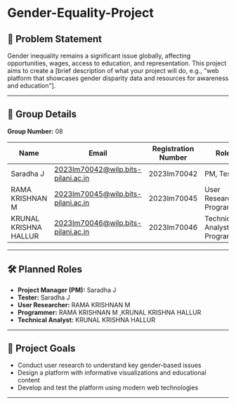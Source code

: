 # Gender-Equality-Project

## 🌟 Problem Statement
Gender inequality remains a significant issue globally, affecting opportunities, wages, access to education, and representation. This project aims to create a [brief description of what your project will do, e.g., "web platform that showcases gender disparity data and resources for awareness and education"].

---

## 👥 Group Details

**Group Number:** 08

| Name         | Email                   | Registration Number | Roles                              |
|--------------|-------------------------|---------------------|-------------------------------------|
| Saradha J            | 2023lm70042@wilp.bits-pilani.ac.in| 2023lm70042      | PM, Tester                         |
| RAMA KRISHNAN M      | 2023lm70045@wilp.bits-pilani.ac.in| 2023lm70045      | User Researcher, Programmer        |
| KRUNAL KRISHNA HALLUR| 2023lm70046@wilp.bits-pilani.ac.in| 2023lm70046      | Technical Analyst, Programmer      |


---

## 🛠️ Planned Roles

- **Project Manager (PM):** Saradha J
- **Tester:** Saradha J
- **User Researcher:** RAMA KRISHNAN M 
- **Programmer:** RAMA KRISHNAN M ,KRUNAL KRISHNA HALLUR
- **Technical Analyst:** KRUNAL KRISHNA HALLUR

---

## 📌 Project Goals

- Conduct user research to understand key gender-based issues
- Design a platform with informative visualizations and educational content
- Develop and test the platform using modern web technologies

---

